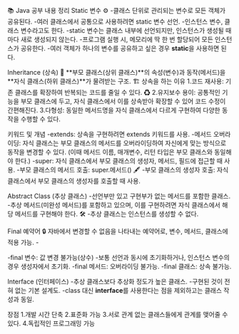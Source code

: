 📚 Java 공부 내용 정리
 Static 변수 ⚙️
-클래스 단위로 관리되는 변수로 모든 객체가 공유된다. 
-여러 클래스에서 공통으로 사용하려면 static 변수 선언. 
-인스턴스 변수, 클래스 변수라고도 한다. 
-static 변수는 클래스 내부에 선언되지만, 인스턴스가 생성될 때마다 새로 생성되지 않는다. 
-프로그램 실행 시, 메모리에 딱 한 번 할당되어 모든 인스턴스가 공유한다. 
-여러 객체가 하나의 변수를 공유하고 싶은 경우 **static**을 사용하면 된다. 

 Inheritance (상속) 🧬
**부모 클래스(상위 클래스)**의 속성(변수)과 동작(메서드)을 **자식 클래스(하위 클래스)**가 물려받는 구조. 🏗
상속을 하는 이유
1.코드 재사용: 기존 클래스를 확장하여 반복되는 코드를 줄일 수 있다. ♻
2.유지보수 용이: 공통적인 기능을 부모 클래스에 두고, 자식 클래스에서 이를 상속받아 확장할 수 있어 코드 수정이 간편해진다. 
3.다형성: 동일한 메서드명을 자식 클래스에서 다르게 구현하여 다양한 동작을 수행할 수 있다. 

키워드 및 개념
-extends: 상속을 구현하려면 extends 키워드를 사용. 
-메서드 오버라이딩: 자식 클래스는 부모 클래스의 메서드를 오버라이딩하여 자신에게 맞는 방식으로 동작을 변경할 수 있다.  (이때 메서드 이름, 매개변수, 리턴 타입은 부모 클래스와 동일해야 한다.)
-super: 자식 클래스에서 부모 클래스의 생성자, 메서드, 필드에 접근할 때 사용. 
-부모 클래스의 메서드 호출: super.메서드() 🖋
-부모 클래스의 생성자 호출: 자식 클래스에서 부모 클래스의 생성자를 호출할 때 사용. 

 Abstract Class (추상 클래스) 
-선언부만 있고 구현부가 없는 메서드를 포함한 클래스.
-추상 메서드(미완성 메서드)를 포함하고 있으며, 이를 구현하려면 자식 클래스에서 해당 메서드를 구현해야 한다. 🛠
-추상 클래스는 인스턴스를 생성할 수 없다. 

 Final 예약어 🔒
자바에서 변경할 수 없음을 나타내는 예약어로, 변수, 메서드, 클래스에 적용 가능. -

-final 변수: 값 변경 불가능(상수) 
-보통 선언과 동시에 초기화하거나, 인스턴스 변수의 경우 생성자에서 초기화. 
-final 메서드: 오버라이딩 불가능.
-final 클래스: 상속 불가능. 

 Interface (인터페이스) 
-추상 클래스보다 추상화 정도가 높은 클래스. 
-구현된 것이 전혀 없는 기본 설계도. 
-class 대신 **interface**를 사용한다는 점을 제외하고는 클래스 작성과 동일. 

장점
1.개발 시간 단축 
2.표준화 가능 
3.서로 관계 없는 클래스들에게 관계를 맺어줄 수 있다. 
4.독립적인 프로그래밍 가능 
